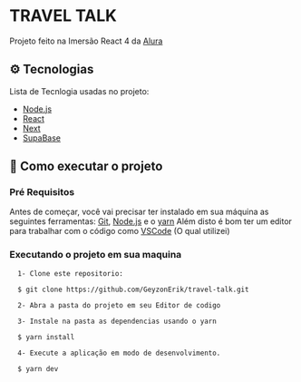 # TRAVEL TALK

Projeto feito na Imersão React 4 da <a href='https://www.alura.com.br/'>Alura</a>


## :gear: Tecnologias

Lista de Tecnlogia usadas no projeto:

- [Node.js](https://nodejs.dev)
- [React](https://pt-br.reactjs.org)
- [Next](https://nextjs.org)
- [SupaBase](https://supabase.com/)

## :floppy_disk: Como executar o projeto

### Pré Requisitos
Antes de começar, você vai precisar ter instalado em sua máquina as seguintes ferramentas:
[Git](https://git-scm.com), [Node.js](https://nodejs.org/en/) e o [yarn](https://classic.yarnpkg.com/lang/en/docs/install/#windows-stable)
Além disto é bom ter um editor para trabalhar com o código como [VSCode](https://code.visualstudio.com/) (O qual utilizei)

### Executando o projeto em sua maquina
```
  1- Clone este repositorio:
  
  $ git clone https://github.com/GeyzonErik/travel-talk.git
  
  2- Abra a pasta do projeto em seu Editor de codigo
  
  3- Instale na pasta as dependencias usando o yarn 
  
  $ yarn install
  
  4- Execute a aplicação em modo de desenvolvimento.
  
  $ yarn dev
```

